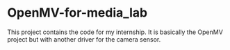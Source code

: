 # OpenMV-for-media_lab
This project contains the code for my internship. It is basically the OpenMV project but with another driver for the camera sensor. 
